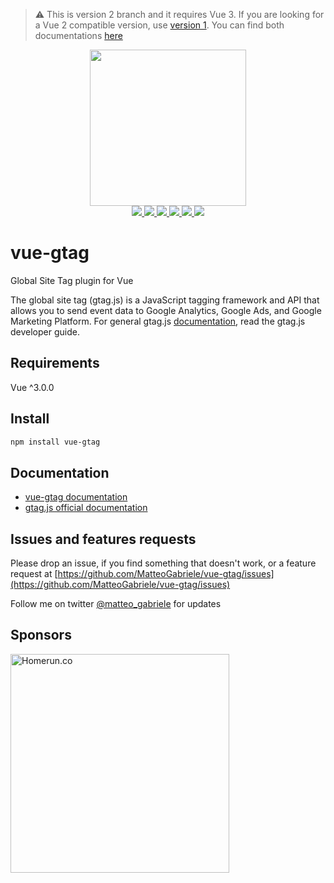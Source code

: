 > :warning: This is version 2 branch and it requires Vue 3. If you are looking for a Vue 2 compatible version, use [version 1](https://github.com/MatteoGabriele/vue-gtag/tree/1.0). You can find both documentations [here](https://matteo-gabriele.gitbook.io/vue-gtag/) 


<p align="center">
  <img width="250" src="https://i.imgur.com/AlAf04U.png">
  <br>
  <a href="https://npm.im/vue-gtag">
    <img src="https://badgen.net/npm/v/vue-gtag">
  </a>
  <a href="https://npm.im/vue-gtag">
    <img src="https://badgen.net/npm/dw/vue-gtag?color=blue">
  </a>
  <a href="https://bundlephobia.com/result?p=vue-gtag">
    <img src="https://badgen.net/bundlephobia/minzip/vue-gtag">
  </a>
  <a href="https://circleci.com/gh/MatteoGabriele/workflows/vue-gtag/tree/master">
    <img src="https://badgen.net/circleci/github/MatteoGabriele/vue-gtag/master">
  </a>
  <a href="https://codeclimate.com/github/MatteoGabriele/vue-gtag/maintainability">
    <img src="https://badgen.net/codeclimate/maintainability/MatteoGabriele/vue-gtag?icon=codeclimate">
  </a>
  <a href="https://codeclimate.com/github/MatteoGabriele/vue-gtag/test_coverage">
    <img src="https://badgen.net/codeclimate/coverage/MatteoGabriele/vue-gtag?icon=codeclimate">
  </a>
</p>

# vue-gtag

Global Site Tag plugin for Vue

The global site tag (gtag.js) is a JavaScript tagging framework and API that allows you to send event data to Google Analytics, Google Ads, and Google Marketing Platform. For general gtag.js [documentation](https://developers.google.com/analytics/devguides/collection/gtagjs), read the gtag.js developer guide.

## Requirements

Vue ^3.0.0

## Install

```bash
npm install vue-gtag
```

## Documentation

- [vue-gtag documentation](https://matteo-gabriele.gitbook.io/vue-gtag/)
- [gtag.js official documentation](https://developers.google.com/analytics/devguides/collection/gtagjs)

## Issues and features requests

Please drop an issue, if you find something that doesn't work, or a feature request at [https://github.com/MatteoGabriele/vue-gtag/issues](https://github.com/MatteoGabriele/vue-gtag/issues)

Follow me on twitter [@matteo\_gabriele](https://twitter.com/matteo_gabriele) for updates

## Sponsors

<a href="https://www.homerun.co/">
  <img width="350" src="https://i.imgur.com/3bNzRy1.png" alt="Homerun.co">
</a>
